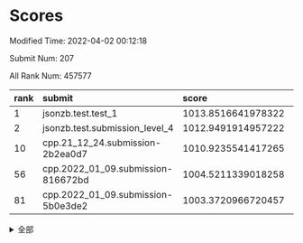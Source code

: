 # Scores

Modified Time: 2022-04-02 00:12:18

Submit Num: 207

All Rank Num: 457577

| rank |               submit               |       score        |       sigma        | pk_num |
| :--- | :--------------------------------- | :----------------- | :----------------- | :----- |
| 1    | jsonzb.test.test_1                 | 1013.8516641978322 | 0.8184978761030374 | 8839   |
| 2    | jsonzb.test.submission_level_4     | 1012.9491914957222 | 0.8272594266619692 | 8838   |
| 10   | cpp.21_12_24.submission-2b2ea0d7   | 1010.9235541417265 | 0.7623602417131788 | 8837   |
| 56   | cpp.2022_01_09.submission-816672bd | 1004.5211339018258 | 0.7236297555964734 | 8835   |
| 81   | cpp.2022_01_09.submission-5b0e3de2 | 1003.3720966720457 | 0.7182692843457853 | 8844   |


<details>
<summary>全部</summary>

| rank |                 submit                 |       score        |       sigma        | pk_num |
| :--- | :------------------------------------- | :----------------- | :----------------- | :----- |
| 1    | jsonzb.test.test_1                     | 1013.8516641978322 | 0.8184978761030374 | 8839   |
| 2    | jsonzb.test.submission_level_4         | 1012.9491914957222 | 0.8272594266619692 | 8838   |
| 3    | gobigger.level_3.submission_level_3_13 | 1011.7347529224566 | 0.7702513671901509 | 8838   |
| 4    | gobigger.level_3.submission_level_3_26 | 1011.455870531909  | 0.7749889105989963 | 8843   |
| 5    | gobigger.level_3.submission_level_3_16 | 1011.4479895081093 | 0.7787874197096705 | 8845   |
| 6    | gobigger.level_3.submission_level_3_20 | 1011.2913498884205 | 0.7640141023709149 | 8841   |
| 7    | gobigger.level_3.submission_level_3_45 | 1011.1575537530424 | 0.7552990891873966 | 8848   |
| 8    | gobigger.level_3.submission_level_3_37 | 1011.0090281301755 | 0.7638651073160064 | 8838   |
| 9    | gobigger.level_3.submission_level_3_25 | 1010.9294522984803 | 0.7580690867336142 | 8840   |
| 10   | cpp.21_12_24.submission-2b2ea0d7       | 1010.9235541417265 | 0.7623602417131788 | 8837   |
| 11   | gobigger.level_3.submission_level_3_36 | 1010.8449679211637 | 0.7788071584530595 | 8841   |
| 12   | gobigger.level_3.submission_level_3_48 | 1010.8359671931305 | 0.7597759068472685 | 8845   |
| 13   | gobigger.level_3.submission_level_3_31 | 1010.8298535200395 | 0.7607391840370094 | 8843   |
| 14   | gobigger.level_3.submission_level_3_39 | 1010.8166085267981 | 0.7589718987350156 | 8843   |
| 15   | gobigger.level_3.submission_level_3_9  | 1010.6954657177755 | 0.7807866687012349 | 8840   |
| 16   | gobigger.level_3.submission_level_3_8  | 1010.5487005916723 | 0.7737520526619205 | 8843   |
| 17   | gobigger.level_3.submission_level_3_28 | 1010.5459299541674 | 0.7571978580772798 | 8839   |
| 18   | gobigger.level_3.submission_level_3_15 | 1010.4915603698865 | 0.7622675922689933 | 8845   |
| 19   | gobigger.level_3.submission_level_3_23 | 1010.4627439152437 | 0.7535935931718107 | 8840   |
| 20   | gobigger.level_3.submission_level_3_1  | 1010.454432220279  | 0.7945604755106827 | 8845   |
| 21   | gobigger.level_3.submission_level_3_6  | 1010.4219147977115 | 0.7655187734523582 | 8843   |
| 22   | gobigger.level_3.submission_level_3_38 | 1010.3770304533053 | 0.7541693295602349 | 8839   |
| 23   | gobigger.level_3.submission_level_3_41 | 1010.3132520816707 | 0.7475812853085411 | 8848   |
| 24   | gobigger.level_3.submission_level_3_0  | 1010.2547156405226 | 0.7534600576059858 | 8839   |
| 25   | gobigger.level_3.submission_level_3_29 | 1010.1091757659663 | 0.7465942103852221 | 8844   |
| 26   | gobigger.level_3.submission_level_3_32 | 1010.09273402221   | 0.7700791161031337 | 8844   |
| 27   | gobigger.level_3.submission_level_3_2  | 1010.0410414385999 | 0.7572828737978302 | 8841   |
| 28   | gobigger.level_3.submission_level_3_27 | 1010.0381675144615 | 0.7672458881258972 | 8846   |
| 29   | gobigger.level_3.submission_level_3_35 | 1010.027823327147  | 0.7402524773476445 | 8845   |
| 30   | gobigger.level_3.submission_level_3_22 | 1009.9241336599888 | 0.75722807467364   | 8844   |
| 31   | gobigger.level_3.submission_level_3_10 | 1009.9192965866005 | 0.7384671295692    | 8844   |
| 32   | gobigger.level_3.submission_level_3_7  | 1009.8866249591111 | 0.7832723567078788 | 8842   |
| 33   | gobigger.level_3.submission_level_3_47 | 1009.8728098315837 | 0.7550226208151185 | 8842   |
| 34   | gobigger.level_3.submission_level_3_46 | 1009.8467186407761 | 0.7691632494940154 | 8836   |
| 35   | gobigger.level_3.submission_level_3_11 | 1009.802786350004  | 0.7409934968099134 | 8843   |
| 36   | gobigger.level_3.submission_level_3_24 | 1009.7063155101496 | 0.7510812583270511 | 8839   |
| 37   | gobigger.level_3.submission_level_3_40 | 1009.67221359292   | 0.7446383428353008 | 8846   |
| 38   | gobigger.level_3.submission_level_3_18 | 1009.6654141247706 | 0.7556722401651189 | 8842   |
| 39   | gobigger.level_3.submission_level_3_30 | 1009.6437896382756 | 0.7402964206946068 | 8841   |
| 40   | gobigger.level_3.submission_level_3_34 | 1009.6089095146627 | 0.7791021113401753 | 8837   |
| 41   | gobigger.level_3.submission_level_3_49 | 1009.5461204523973 | 0.7585738073308225 | 8841   |
| 42   | gobigger.level_3.submission_level_3_3  | 1009.5451972420767 | 0.7436490358530398 | 8842   |
| 43   | gobigger.level_3.submission_level_3_12 | 1009.5395905743507 | 0.7546798854490742 | 8844   |
| 44   | gobigger.level_3.submission_level_3_14 | 1009.5009298049002 | 0.7470936355631178 | 8848   |
| 45   | gobigger.level_3.submission_level_3_21 | 1009.4777548643176 | 0.7587551880832671 | 8849   |
| 46   | gobigger.level_3.submission_level_3_19 | 1009.4515834830204 | 0.7455500590092438 | 8843   |
| 47   | gobigger.level_3.submission_level_3_4  | 1009.4286604731091 | 0.7503619668504272 | 8844   |
| 48   | gobigger.level_3.submission_level_3_33 | 1009.002328179716  | 0.7344818396899881 | 8841   |
| 49   | gobigger.level_3.submission_level_3_5  | 1008.52652106499   | 0.7525517118595416 | 8840   |
| 50   | gobigger.level_3.submission_level_3_42 | 1008.5029406148858 | 0.7396239104499642 | 8840   |
| 51   | gobigger.level_3.submission_level_3_44 | 1008.321335746491  | 0.7469388966640806 | 8841   |
| 52   | gobigger.level_3.submission_level_3_43 | 1007.9203850307774 | 0.7357972419911644 | 8840   |
| 53   | gobigger.level_3.submission_level_3_17 | 1007.4057303887109 | 0.732643906438414  | 8844   |
| 54   | gobigger.level_1.submission_level_1_28 | 1004.9435268757684 | 0.7253111155681485 | 8852   |
| 55   | gobigger.level_1.submission_level_1_43 | 1004.5547676498462 | 0.7255834169872108 | 8838   |
| 56   | cpp.2022_01_09.submission-816672bd     | 1004.5211339018258 | 0.7236297555964734 | 8835   |
| 57   | gobigger.level_1.submission_level_1_41 | 1004.444941417723  | 0.7198585707518731 | 8846   |
| 58   | gobigger.level_1.submission_level_1_0  | 1004.4260550391683 | 0.7296689930256562 | 8841   |
| 59   | gobigger.level_1.submission_level_1_44 | 1004.3981724130102 | 0.7188278192942117 | 8842   |
| 60   | gobigger.level_1.submission_level_1_37 | 1004.1302388651428 | 0.7111354000838728 | 8842   |
| 61   | gobigger.level_1.submission_level_1_30 | 1004.121434878301  | 0.7206189512801006 | 8845   |
| 62   | gobigger.level_1.submission_level_1_47 | 1004.0608917821281 | 0.7225611307642057 | 8844   |
| 63   | gobigger.level_1.submission_level_1_20 | 1004.0344034647854 | 0.7069339683300279 | 8845   |
| 64   | gobigger.level_1.submission_level_1_26 | 1004.0093934938882 | 0.7148996323155632 | 8843   |
| 65   | gobigger.level_1.submission_level_1_25 | 1003.9823581867723 | 0.7208135218179997 | 8841   |
| 66   | gobigger.level_1.submission_level_1_18 | 1003.9520878377945 | 0.7141107299625107 | 8843   |
| 67   | gobigger.level_1.submission_level_1_46 | 1003.8982097047688 | 0.7038710223208551 | 8840   |
| 68   | gobigger.level_1.submission_level_1_32 | 1003.8759280228285 | 0.7177157747371247 | 8840   |
| 69   | gobigger.level_1.submission_level_1_35 | 1003.7601356555653 | 0.7276602057623315 | 8845   |
| 70   | gobigger.level_1.submission_level_1_22 | 1003.7147317076486 | 0.7169169231221634 | 8838   |
| 71   | gobigger.level_1.submission_level_1_39 | 1003.7101001575734 | 0.7219762229243656 | 8846   |
| 72   | gobigger.level_1.submission_level_1_36 | 1003.6625415083996 | 0.7313049261674262 | 8843   |
| 73   | gobigger.level_1.submission_level_1_23 | 1003.6312980746379 | 0.7111998749450221 | 8842   |
| 74   | gobigger.level_1.submission_level_1_13 | 1003.6096350616197 | 0.7125518088510735 | 8838   |
| 75   | gobigger.level_1.submission_level_1_11 | 1003.6091782554261 | 0.7297139887272677 | 8842   |
| 76   | gobigger.level_1.submission_level_1_49 | 1003.5711393668715 | 0.7218673767696385 | 8846   |
| 77   | gobigger.level_1.submission_level_1_19 | 1003.5630342915388 | 0.7059191894637665 | 8838   |
| 78   | gobigger.level_1.submission_level_1_34 | 1003.5476209799286 | 0.7176719566999594 | 8840   |
| 79   | gobigger.level_1.submission_level_1_24 | 1003.5321311826582 | 0.7150905196834206 | 8845   |
| 80   | gobigger.level_1.submission_level_1_48 | 1003.4634996265024 | 0.718088078582004  | 8837   |
| 81   | cpp.2022_01_09.submission-5b0e3de2     | 1003.3720966720457 | 0.7182692843457853 | 8844   |
| 82   | gobigger.level_1.submission_level_1_9  | 1003.2741508364608 | 0.7188334261445659 | 8842   |
| 83   | gobigger.level_1.submission_level_1_3  | 1003.2329288488271 | 0.7179613461348654 | 8845   |
| 84   | gobigger.level_1.submission_level_1_40 | 1003.2303000402262 | 0.7106764344800522 | 8841   |
| 85   | gobigger.level_1.submission_level_1_33 | 1003.2146444539426 | 0.7028988596615969 | 8836   |
| 86   | gobigger.level_1.submission_level_1_21 | 1003.2063171159715 | 0.7187694656152025 | 8844   |
| 87   | gobigger.level_1.submission_level_1_2  | 1003.198973916926  | 0.7168733875724937 | 8840   |
| 88   | gobigger.level_1.submission_level_1_29 | 1003.1359215721675 | 0.7133364682050053 | 8848   |
| 89   | gobigger.level_1.submission_level_1_10 | 1003.1156107267259 | 0.7083289004115093 | 8837   |
| 90   | gobigger.level_1.submission_level_1_42 | 1002.9934612543889 | 0.7155027778267676 | 8842   |
| 91   | gobigger.level_1.submission_level_1_6  | 1002.9828766121941 | 0.7049736558166677 | 8843   |
| 92   | gobigger.level_1.submission_level_1_8  | 1002.9308076006458 | 0.7135778488274744 | 8842   |
| 93   | gobigger.level_1.submission_level_1_5  | 1002.8717984173006 | 0.7094432895284762 | 8845   |
| 94   | gobigger.level_1.submission_level_1_31 | 1002.868944792652  | 0.7184679961112203 | 8836   |
| 95   | gobigger.level_1.submission_level_1_38 | 1002.847090997562  | 0.7267161431583616 | 8844   |
| 96   | gobigger.level_1.submission_level_1_17 | 1002.8351134609304 | 0.7126406644250288 | 8845   |
| 97   | gobigger.level_1.submission_level_1_15 | 1002.8072269107955 | 0.7151073559710956 | 8845   |
| 98   | gobigger.level_1.submission_level_1_12 | 1002.7492965764956 | 0.7148001562988288 | 8843   |
| 99   | gobigger.level_1.submission_level_1_1  | 1002.7318897607588 | 0.7111791751569986 | 8842   |
| 100  | gobigger.level_1.submission_level_1_14 | 1002.6899878566651 | 0.7146254206876139 | 8844   |
| 101  | gobigger.level_1.submission_level_1_16 | 1002.5310068350686 | 0.7122954633307217 | 8842   |
| 102  | gobigger.level_1.submission_level_1_4  | 1002.5254112617972 | 0.7181689589787652 | 8845   |
| 103  | gobigger.level_1.submission_level_1_7  | 1002.4612415853603 | 0.7205011593522688 | 8844   |
| 104  | gobigger.level_1.submission_level_1_27 | 1002.3206366367762 | 0.7263551856000031 | 8843   |
| 105  | gobigger.level_1.submission_level_1_45 | 1001.8344824917339 | 0.7095134632734359 | 8843   |
| 106  | gobigger.random.submission_random_42   | 997.7018724711318  | 0.7012076953332957 | 8841   |
| 107  | gobigger.random.submission_random_18   | 997.401556124432   | 0.7111009919558962 | 8846   |
| 108  | gobigger.random.submission_random_35   | 997.3985918027035  | 0.7134165151820392 | 8843   |
| 109  | gobigger.random.submission_random_38   | 997.2604098813443  | 0.7027276708420439 | 8846   |
| 110  | gobigger.random.submission_random_31   | 997.0231064184712  | 0.701897567728741  | 8842   |
| 111  | gobigger.random.submission_random_30   | 997.0010509624252  | 0.7105331139815783 | 8840   |
| 112  | gobigger.random.submission_random_17   | 996.9802851941532  | 0.7098692092914545 | 8843   |
| 113  | gobigger.random.submission_random_48   | 996.977559671879   | 0.706724041122483  | 8842   |
| 114  | gobigger.random.submission_random_9    | 996.4390808963028  | 0.7261001500674593 | 8842   |
| 115  | gobigger.random.submission_random_47   | 996.4066227798108  | 0.7186198664522255 | 8842   |
| 116  | gobigger.random.submission_random_29   | 996.3811308752988  | 0.706351479734756  | 8845   |
| 117  | gobigger.random.submission_random_40   | 996.3016134197682  | 0.7261025305758178 | 8842   |
| 118  | gobigger.random.submission_random_2    | 996.2710905394749  | 0.706216111963051  | 8843   |
| 119  | gobigger.random.submission_random_36   | 996.2707925214376  | 0.7049355655755265 | 8839   |
| 120  | gobigger.random.submission_random_6    | 996.2575964130107  | 0.7206870605298262 | 8842   |
| 121  | gobigger.random.submission_random_7    | 996.2426812648089  | 0.6973115548720075 | 8845   |
| 122  | gobigger.random.submission_random_16   | 996.2335041115061  | 0.7196039959460107 | 8840   |
| 123  | gobigger.random.submission_random_45   | 996.210068659603   | 0.701592370997112  | 8843   |
| 124  | gobigger.random.submission_random_22   | 996.1567714075751  | 0.7154008102304166 | 8841   |
| 125  | gobigger.random.submission_random_4    | 996.1542564198224  | 0.7049841126651386 | 8843   |
| 126  | gobigger.random.submission_random_10   | 996.1149458904739  | 0.7142608821537682 | 8839   |
| 127  | gobigger.random.submission_random_8    | 996.1049223117224  | 0.716997246799857  | 8843   |
| 128  | gobigger.random.submission_random_39   | 996.0922542606315  | 0.7209926733525419 | 8835   |
| 129  | gobigger.random.submission_random_23   | 996.0179759311405  | 0.7112058249162475 | 8844   |
| 130  | gobigger.random.submission_random_5    | 995.9737138604861  | 0.7229314747376809 | 8838   |
| 131  | gobigger.random.submission_random_1    | 995.8910390434164  | 0.7149065134228253 | 8847   |
| 132  | gobigger.random.submission_random_15   | 995.8384753991114  | 0.7028486896146058 | 8845   |
| 133  | gobigger.random.submission_random_21   | 995.8139152689607  | 0.7117037756236912 | 8843   |
| 134  | gobigger.random.submission_random_26   | 995.7379355948041  | 0.7222429161048756 | 8844   |
| 135  | gobigger.random.submission_random_46   | 995.6828454623053  | 0.7253369664088316 | 8836   |
| 136  | gobigger.random.submission_random_11   | 995.6783961944358  | 0.7042170855959451 | 8844   |
| 137  | gobigger.random.submission_random_25   | 995.6657847896658  | 0.713787464542196  | 8841   |
| 138  | gobigger.random.submission_random_32   | 995.6455668979187  | 0.7168640165721814 | 8841   |
| 139  | gobigger.random.submission_random_37   | 995.5969707621699  | 0.7102794852178846 | 8842   |
| 140  | gobigger.random.submission_random_24   | 995.5727957810157  | 0.718397496214166  | 8842   |
| 141  | gobigger.random.submission_random_20   | 995.5169620435589  | 0.7066812551093891 | 8840   |
| 142  | gobigger.random.submission_random_19   | 995.5072703225803  | 0.7218103438661729 | 8845   |
| 143  | gobigger.random.submission_random_28   | 995.5024145941554  | 0.7063508405414577 | 8842   |
| 144  | gobigger.random.submission_random_3    | 995.4644729315053  | 0.7086933604935162 | 8842   |
| 145  | gobigger.random.submission_random_49   | 995.4255603804289  | 0.72243981263095   | 8840   |
| 146  | gobigger.random.submission_random_44   | 995.4136282234     | 0.7201212715471487 | 8837   |
| 147  | gobigger.random.submission_random_43   | 995.3792568068646  | 0.7342875475882493 | 8842   |
| 148  | gobigger.random.submission_random_12   | 995.3273498409097  | 0.7177794329850411 | 8843   |
| 149  | gobigger.random.submission_random_33   | 995.2295733813486  | 0.6967697729535686 | 8848   |
| 150  | gobigger.random.submission_random_0    | 995.1612594473269  | 0.7141102094941414 | 8842   |
| 151  | gobigger.random.submission_random_27   | 995.0631118967924  | 0.7246629311514307 | 8841   |
| 152  | gobigger.random.submission_random_41   | 994.9692090502014  | 0.7131533811973799 | 8843   |
| 153  | gobigger.random.submission_random_34   | 994.9063740696939  | 0.7208387791122267 | 8844   |
| 154  | gobigger.random.submission_random_13   | 994.8568266368576  | 0.7244975261643781 | 8840   |
| 155  | gobigger.random.submission_random_14   | 994.0842727372708  | 0.7069826375899284 | 8843   |
| 156  | gobigger.level_2.submission_level_2_6  | 994.0809463972855  | 0.7205956973837623 | 8839   |
| 157  | gobigger.level_2.submission_level_2_12 | 993.3304386223673  | 0.7184310916375609 | 8841   |
| 158  | gobigger.level_2.submission_level_2_38 | 993.2499966115489  | 0.7357592685810952 | 8844   |
| 159  | gobigger.level_2.submission_level_2_1  | 993.220167248973   | 0.7298109389262707 | 8842   |
| 160  | gobigger.level_2.submission_level_2_43 | 993.1917365876513  | 0.7440996183044014 | 8835   |
| 161  | gobigger.level_2.submission_level_2_7  | 992.8194776078005  | 0.7383521174187282 | 8846   |
| 162  | gobigger.level_2.submission_level_2_0  | 992.7282745898525  | 0.7472200526841719 | 8843   |
| 163  | gobigger.level_2.submission_level_2_5  | 992.6825328546589  | 0.7451655648509734 | 8839   |
| 164  | gobigger.level_2.submission_level_2_8  | 992.6410497207746  | 0.7261297020792864 | 8842   |
| 165  | gobigger.level_2.submission_level_2_21 | 992.6133032049715  | 0.7492288453466022 | 8846   |
| 166  | gobigger.level_2.submission_level_2_39 | 992.6132505454709  | 0.7491005379043985 | 8838   |
| 167  | gobigger.level_2.submission_level_2_28 | 992.6061432928282  | 0.7313227851571253 | 8841   |
| 168  | gobigger.level_2.submission_level_2_31 | 992.5967270564372  | 0.7222096360212272 | 8839   |
| 169  | gobigger.level_2.submission_level_2_10 | 992.5616131173758  | 0.7531743960253036 | 8845   |
| 170  | gobigger.level_2.submission_level_2_20 | 992.560672710475   | 0.7421136781518449 | 8843   |
| 171  | gobigger.level_2.submission_level_2_11 | 992.4593228311442  | 0.7454063890862741 | 8843   |
| 172  | gobigger.level_2.submission_level_2_34 | 992.447931207527   | 0.7421015698177604 | 8841   |
| 173  | gobigger.level_2.submission_level_2_47 | 992.427443891327   | 0.7376320252252772 | 8842   |
| 174  | gobigger.level_2.submission_level_2_35 | 992.4266473434993  | 0.7474338911269773 | 8840   |
| 175  | gobigger.level_2.submission_level_2_44 | 992.3968445737415  | 0.7360442117802068 | 8838   |
| 176  | gobigger.level_2.submission_level_2_30 | 992.3888401214354  | 0.7475042656369204 | 8837   |
| 177  | gobigger.level_2.submission_level_2_48 | 992.3407107040391  | 0.7488051707600163 | 8841   |
| 178  | gobigger.level_2.submission_level_2_36 | 992.2893593420133  | 0.7378734111094589 | 8843   |
| 179  | gobigger.level_2.submission_level_2_15 | 992.245934313831   | 0.7394088478221716 | 8852   |
| 180  | gobigger.level_2.submission_level_2_25 | 992.1822884667432  | 0.7319451992463561 | 8838   |
| 181  | gobigger.level_2.submission_level_2_17 | 992.1076235591929  | 0.7476887732105211 | 8844   |
| 182  | gobigger.level_2.submission_level_2_14 | 992.0811230771367  | 0.7511916559752067 | 8841   |
| 183  | gobigger.level_2.submission_level_2_42 | 992.0769951498629  | 0.7312312526822541 | 8845   |
| 184  | gobigger.level_2.submission_level_2_32 | 992.0520013241637  | 0.7435030369200537 | 8847   |
| 185  | gobigger.level_2.submission_level_2_40 | 992.0144710324424  | 0.7403011811444076 | 8842   |
| 186  | gobigger.level_2.submission_level_2_46 | 991.9554759111005  | 0.748706805985984  | 8842   |
| 187  | gobigger.level_2.submission_level_2_13 | 991.9494341045643  | 0.7419159390403168 | 8843   |
| 188  | gobigger.level_2.submission_level_2_24 | 991.9108160294281  | 0.736007459625245  | 8843   |
| 189  | gobigger.level_2.submission_level_2_37 | 991.8885314801405  | 0.7338728268551211 | 8843   |
| 190  | gobigger.level_2.submission_level_2_18 | 991.8771572398857  | 0.7302901584288222 | 8843   |
| 191  | gobigger.level_2.submission_level_2_27 | 991.8291699222796  | 0.7607679736682652 | 8840   |
| 192  | gobigger.level_2.submission_level_2_16 | 991.7969993697009  | 0.7594212692387018 | 8841   |
| 193  | gobigger.level_2.submission_level_2_29 | 991.7720359113347  | 0.7391528673244725 | 8843   |
| 194  | gobigger.level_2.submission_level_2_4  | 991.742733312374   | 0.7813661125556376 | 8844   |
| 195  | gobigger.level_2.submission_level_2_26 | 991.7159231820476  | 0.7512114464138488 | 8839   |
| 196  | gobigger.level_2.submission_level_2_45 | 991.6951657082999  | 0.7339436290780967 | 8838   |
| 197  | gobigger.level_2.submission_level_2_33 | 991.465176480874   | 0.7313689852903931 | 8842   |
| 198  | gobigger.level_2.submission_level_2_19 | 991.3833464165973  | 0.7619104575729695 | 8846   |
| 199  | gobigger.level_2.submission_level_2_3  | 991.2234694164048  | 0.7357427526463052 | 8847   |
| 200  | gobigger.level_2.submission_level_2_23 | 991.1928159692242  | 0.7449561253679509 | 8839   |
| 201  | gobigger.level_2.submission_level_2_22 | 991.1377549247919  | 0.7580545382002982 | 8839   |
| 202  | gobigger.level_2.submission_level_2_2  | 991.003459360637   | 0.7568048991265846 | 8838   |
| 203  | gobigger.level_2.submission_level_2_41 | 990.7768845902099  | 0.7393045083447028 | 8842   |
| 204  | gobigger.level_2.submission_level_2_49 | 990.0133692792393  | 0.773335593485901  | 8835   |
| 205  | gobigger.level_2.submission_level_2_9  | 989.7327540527119  | 0.7718719052243171 | 8844   |
| 206  | gobigger.none.submission_none_0        | 975.8754795855758  | 1.4490961010180878 | 8839   |
| 207  | gobigger.none.submission_none_1        | 974.498802075455   | 1.7326410932739646 | 8843   |

</details>